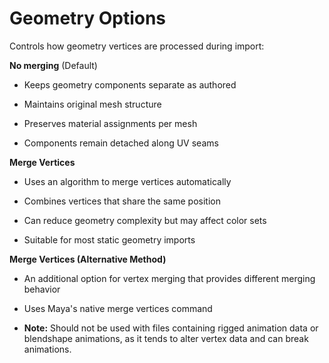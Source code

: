 # Geometry Options

Controls how geometry vertices are processed during import:

**No merging** (Default)

- Keeps geometry components separate as authored

- Maintains original mesh structure

- Preserves material assignments per mesh

- Components remain detached along UV seams

**Merge Vertices**

- Uses an algorithm to merge vertices automatically

- Combines vertices that share the same position

- Can reduce geometry complexity but may affect color sets

- Suitable for most static geometry imports

**Merge Vertices (Alternative Method)**

- An additional option for vertex merging that provides different merging behavior

- Uses Maya's native merge vertices command

- **Note:** Should not be used with files containing rigged animation data or blendshape animations, as it tends to alter vertex data and can break animations.